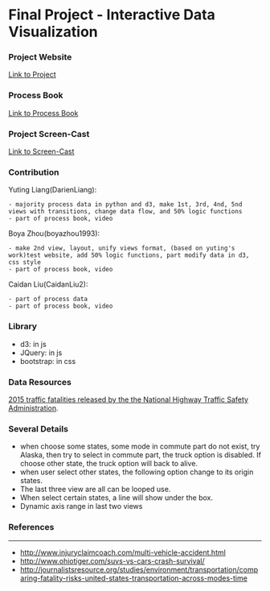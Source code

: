 Final Project - Interactive Data Visualization  
===
### Project Website

[Link to Project](https://boyazhou1993.github.io/DataVisFinal/index.html)

### Process Book

[Link to Process Book](https://github.com/boyazhou1993/DataVisFinal/blob/master/ProcessBook.pdf) 

### Project Screen-Cast

[Link to Screen-Cast](https://github.com/boyazhou1993/DataVisFinal/blob/master/dataVisFinal_Yuting_Boya_Caidan.mp4)

### Contribution

Yuting Liang(DarienLiang): 

    - majority process data in python and d3, make 1st, 3rd, 4nd, 5nd views with transitions, change data flow, and 50% logic functions
    - part of process book, video

Boya Zhou(boyazhou1993):

    - make 2nd view, layout, unify views format, (based on yuting's work)test website, add 50% logic functions, part modify data in d3, css style
    - part of process book, video

Caidan Liu(CaidanLiu2):

    - part of process data
    - part of process book, video

### Library
- d3: in js
- JQuery: in js
- bootstrap: in css

### Data Resources

[2015 traffic fatalities released by the the National Highway Traffic Safety Administration](https://www.whitehouse.gov/blog/2016/08/29/2015-traffic-fatalities-data-has-just-been-released-call-action-download-and-analyze).

### Several Details
- when choose some states, some mode in commute part do not exist, try Alaska, then try to select in commute part, the truck option is disabled. If choose other state, the truck option will back to alive.
- when user select other states, the following option change to its origin states.
- The last three view are all can be looped use.
- When select certain states, a line will show under the box.
- Dynamic axis range in last two views

### References
---

- http://www.injuryclaimcoach.com/multi-vehicle-accident.html
- http://www.ohiotiger.com/suvs-vs-cars-crash-survival/
- http://journalistsresource.org/studies/environment/transportation/comparing-fatality-risks-united-states-transportation-across-modes-time
